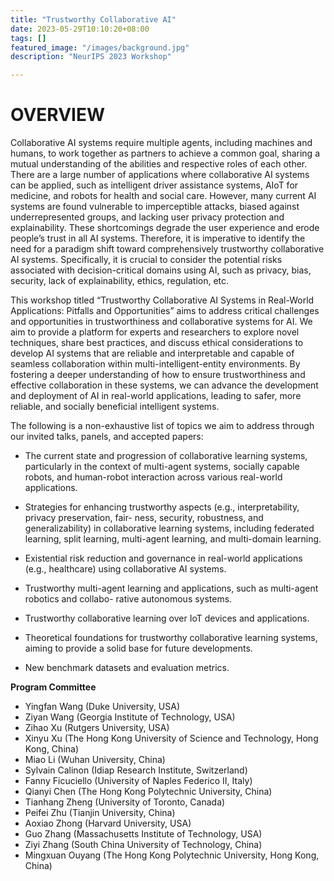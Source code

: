```yaml
---
title: "Trustworthy Collaborative AI"
date: 2023-05-29T10:10:20+08:00
tags: []
featured_image: "/images/background.jpg"
description: "NeurIPS 2023 Workshop"

---
```


# OVERVIEW

Collaborative AI systems require multiple agents, including machines and humans, to work together as partners to achieve a common goal, sharing a mutual understanding of the abilities and respective roles of each other. There are a large number of applications where collaborative AI systems can be applied, such as intelligent driver assistance systems, AIoT for medicine, and robots for health and social care. However, many current AI systems are found vulnerable to imperceptible attacks, biased against underrepresented groups, and lacking user privacy protection and explainability. These shortcomings degrade the user experience and erode people’s trust in all AI systems. Therefore, it is imperative to identify the need for a paradigm shift toward comprehensively trustworthy collaborative AI systems. Specifically, it is crucial to consider the potential risks associated with decision-critical domains using AI, such as privacy, bias, security, lack of explainability, ethics, regulation, etc.

This workshop titled “Trustworthy Collaborative AI Systems in Real-World Applications: Pitfalls and Opportunities” aims to address critical challenges and opportunities in trustworthiness and collaborative systems for AI. We aim to provide a platform for experts and researchers to explore novel techniques, share best practices, and discuss ethical considerations to develop AI systems that are reliable and interpretable and capable of seamless collaboration within multi-intelligent-entity environments. By fostering a deeper understanding of how to ensure trustworthiness and effective collaboration in these systems, we can advance the development and deployment of AI in real-world applications, leading to safer, more reliable, and socially beneficial intelligent systems.

The following is a non-exhaustive list of topics we aim to address through our invited talks, panels, and accepted papers:

* The current state and progression of collaborative learning systems, particularly in the context of multi-agent systems, socially capable robots, and human-robot interaction across various real-world applications.

* Strategies for enhancing trustworthy aspects (e.g., interpretability, privacy preservation, fair- ness, security, robustness, and generalizability) in collaborative learning systems, including federated learning, split learning, multi-agent learning, and multi-domain learning.

* Existential risk reduction and governance in real-world applications (e.g., healthcare) using collaborative AI systems.

* Trustworthy multi-agent learning and applications, such as multi-agent robotics and collabo- rative autonomous systems.

* Trustworthy collaborative learning over IoT devices and applications.

* Theoretical foundations for trustworthy collaborative learning systems, aiming to provide a solid base for future developments.

* New benchmark datasets and evaluation metrics.


**Program Committee**

* Yingfan Wang (Duke University, USA)   
* Ziyan Wang	(Georgia Institute of Technology, USA)   
* Zihao Xu	(Rutgers University, USA)  
* Xinyu Xu	(The Hong Kong University of Science and Technology, Hong Kong, China)  
* Miao Li	(Wuhan University, China)  
* Sylvain Calinon	(Idiap Research Institute, Switzerland)  
* Fanny Ficuciello	(University of Naples Federico II, Italy)  
* Qianyi Chen	(The Hong Kong Polytechnic University, China)  
* Tianhang Zheng	(University of Toronto, Canada)  
* Peifei Zhu	(Tianjin University, China)  
* Aoxiao Zhong (Harvard University, USA)
* Guo Zhang (Massachusetts Institute of Technology, USA)  
* Ziyi Zhang  (South China University of Technology, China)  
* Mingxuan Ouyang  (The Hong Kong Polytechnic University, Hong Kong, China)         
